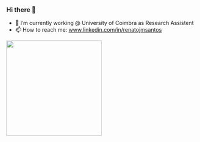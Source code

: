### Hi there 👋

<!--
**renatojmsantos/renatojmsantos** is a ✨ _special_ ✨ repository because its `README.md` (this file) appears on your GitHub profile.

Here are some ideas to get you started:

- 🔭 I’m currently working on ...
- 🌱 I’m currently learning ...
- 👯 I’m looking to collaborate on ...
- 🤔 I’m looking for help with ...
- 💬 Ask me about ...
- 📫 How to reach me: ...
- 😄 Pronouns: ...
- ⚡ Fun fact: ...

📫 How to reach me: renatojmsantos@gmail.com
-->
- 🔭 I’m currently working @ University of Coimbra as Research Assistent
- 📫 How to reach me: www.linkedin.com/in/renatojmsantos

 <div>
  <a href="https://github.com/renatojmsantos">
  <!--
  <img height="185em" src="https://github-readme-stats.vercel.app/api?username=renatojmsantos&show_icons=true&theme=algolia&include_all_commits=true&count_private=true"/>
 -->
   
  <img height="250px" src="https://github-readme-stats.vercel.app/api/top-langs/?username=renatojmsantos&layout=compact&langs_count=9&theme=algolia"/>
 
</div>

